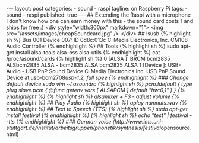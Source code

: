  - - - 
 l a y o u t :   p o s t 
 c a t e g o r i e s :   
     -   s o u n d 
     -   r a s p i 
 t a g l i n e :   o n   R a s p b e r r y   P i 
 t a g s :   
     -   s o u n d 
     -   r a s p i 
 p u b l i s h e d :   t r u e 
 - - - 
 
 # #   E x t e n d i n g   t h e   R a s p i   w i t h   a   m i c r o p h o n e 
 I   d o n ' t   k n o w   h o w   o n e   c a n   e a r n   m o n e y   w i t h   t h i s   -   t h e   s o u n d   c a r d   c o s t s   1   a n d   s h i p s   f o r   f r e e   : ) 
 
 < d i v   s t y l e = " w i d t h : 3 0 0 p x "   m a r k d o w n = " 1 " > 
 < i m g   s r c = " / a s s e t s / i m a g e s / c h e a p S o u n d c a r d . j p g "   / > 
 < / d i v > 
 
 # #   l s u s b 
 { %   h i g h l i g h t   s h   % } 
 B u s   0 0 1   D e v i c e   0 0 7 :   I D   0 d 8 c : 0 1 3 c   C - M e d i a   E l e c t r o n i c s ,   I n c .   C M 1 0 8   A u d i o   C o n t r o l l e r 
 { %   e n d h i g h l i g h t   % } 
 
 # #   T o o l s 
 { %   h i g h l i g h t   s h   % } 
 s u d o   a p t - g e t   i n s t a l l   a l s a - t o o l s   a l s a - o s s   a l s a - u t i l s 
 { %   e n d h i g h l i g h t   % } 
 
 c a t   / p r o c / a s o u n d / c a r d s 
 
 { %   h i g h l i g h t   s h   % } 
   0   [ A L S A                       ] :   B R C M   b c m 2 8 3 5   A L S b c m 2 8 3 5   A L S A   -   b c m 2 8 3 5   A L S A 
                                             b c m 2 8 3 5   A L S A 
   1   [ D e v i c e                   ] :   U S B - A u d i o   -   U S B   P n P   S o u n d   D e v i c e 
                                             C - M e d i a   E l e c t r o n i c s   I n c .   U S B   P n P   S o u n d   D e v i c e   a t   u s b - b c m 2 7 0 8 _ u s b - 1 . 2 ,   f u l l   s p e e 
 { %   e n d h i g h l i g h t   % } 
 
 # # #   C h a n g e   d e f a u l t   d e v i c e 
 s u d o   v i m   ~ / . a s o u n d r c 
 { %   h i g h l i g h t   s h   % } 
   p c m . ! d e f a u l t   { 
       t y p e   p l u g 
       s l a v e . p c m   { 
           @ f u n c   g e t e n v 
           v a r s   [   A L S A P C M   ] 
           d e f a u l t   " h w : 0 , 1 " 
       } 
   } 
 { %   e n d h i g h l i g h t   % } 
 
 { %   h i g h l i g h t   s h   % } 
 a l s a m i x e r   +   F 3   -   a d j u s t   v o l u m e 
 { %   e n d h i g h l i g h t   % } 
 
 # #   P l a y   A u d i o 
 { %   h i g h l i g h t   s h   % } 
 a p l a y   n u m n u t s . w a v 
 { %   e n d h i g h l i g h t   % } 
 
 # #   T e x t   t o   S p e e c h   ( T T S ) 
 { %   h i g h l i g h t   s h   % } 
 s u d o   a p t - g e t   i n s t a l l   f e s t i v a l 
 { %   e n d h i g h l i g h t   % } 
 
 { %   h i g h l i g h t   s h   % } 
 e c h o   " t e s t "   |   f e s t i v a l   - - t t s 
 { %   e n d h i g h l i g h t   % } 
 
 # # #   G e r m a n   v o i c e 
 ( h t t p : / / w w w . i m s . u n i - s t u t t g a r t . d e / i n s t i t u t / a r b e i t s g r u p p e n / p h o n e t i k / s y n t h e s i s / f e s t i v a l _ o p e n s o u r c e . h t m l )